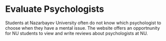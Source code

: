 # Evaluate Psychologists
Students at Nazarbayev University often do not know which psychologist to choose when they have a mental issue. 
The website offers an opportnunity for NU students to view and write reviews about psychologists at NU.

